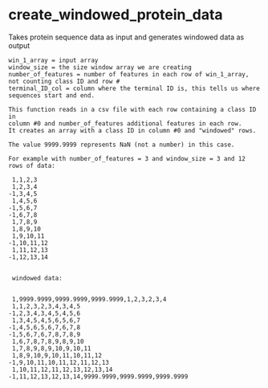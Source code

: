 # create_windowed_protein_data
Takes protein sequence data as input and generates windowed data as output

    win_1_array = input array
    window_size = the size window array we are creating
    number_of_features = number of features in each row of win_1_array, not counting class ID and row #
    terminal_ID_col = column where the terminal ID is, this tells us where sequences start and end.
    
    This function reads in a csv file with each row containing a class ID in
    column #0 and number_of_features additional features in each row. 
    It creates an array with a class ID in column #0 and "windowed" rows.
    
    The value 9999.9999 represents NaN (not a number) in this case.
    
    For example with number_of_features = 3 and window_size = 3 and 12 rows of data:
    
     1,1,2,3
     1,2,3,4
    -1,3,4,5
     1,4,5,6
    -1,5,6,7
    -1,6,7,8
     1,7,8,9
     1,8,9,10
     1,9,10,11
    -1,10,11,12
     1,11,12,13
    -1,12,13,14

    
     windowed data:
    
    
     1,9999.9999,9999.9999,9999.9999,1,2,3,2,3,4
     1,1,2,3,2,3,4,3,4,5
    -1,2,3,4,3,4,5,4,5,6
     1,3,4,5,4,5,6,5,6,7
    -1,4,5,6,5,6,7,6,7,8
    -1,5,6,7,6,7,8,7,8,9
     1,6,7,8,7,8,9,8,9,10
     1,7,8,9,8,9,10,9,10,11
     1,8,9,10,9,10,11,10,11,12
    -1,9,10,11,10,11,12,11,12,13
     1,10,11,12,11,12,13,12,13,14
    -1,11,12,13,12,13,14,9999.9999,9999.9999,9999.9999
